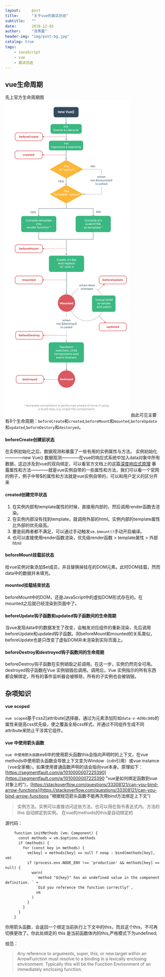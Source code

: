 ```yaml
---
layout:     post
title:      "关于vue的面试总结"
subtitle:   ""
date:       2018-12-03
author:     "漆黑菌"
header-img: "img/post-bg.jpg"
catalog: true
tags:
    - JavaScript
    - vue
    - 面试总结
---
```


## vue生命周期
先上官方生命周期图![vue2.0生命周期图](/images/2018-12-03/lifecycle.png "vue2.0生命周期图")
由此可见主要有8个生命周期：`beforeCreate`和`created`,`beforeMount`和`mounted`,`beforeUpdate`和`updated`,`beforeDestory`和`destoryed`。

#### beforeCreate创建前状态
在实例初始化之后，数据观测和暴露了一些有用的实例属性与方法。
实例初始化————new Vue()
数据观测————在vue的响应式系统中加入data对象中所有数据，这边涉及到vue的双向绑定，可以看官方文档上的这篇[深度响应式原理](https://cn.vuejs.org/v2/guide/reactivity.html#ad "深度响应式原理")
暴露属性和方法————就是vue实例自带的一些属性和方法，我们可以看一个官网的例子，例子中带$的属性和方法就是vue实例自带的，可以和用户定义的区分开来

#### created创建完毕状态
1. 在实例内部有template属性的时候，直接用内部的，然后调用render函数去渲染。
2. 在实例内部没有找到template，就调用外部的html。实例内部的template属性比外部的优先级高。
3. 要是前两者都不满足，可以通过手动触发`vm.$mount()`手动开启编译。
4. 也可以直接使用render函数渲染，优先级render函数 > template属性 > 外部html

#### beforeMount挂载前状态
给vue实例对象添加$el成员，并且替换掉挂在的DOM元素。此时DOM挂载，然而data中的数据并未填充。

#### mounted挂载结束状态
beforeMount中的DOM，还是JavaScript中的虚拟DOM形式存在的。在mounted之后就已经渲染到页面中了。

#### beforeUpdate钩子函数和updated钩子函数间的生命周期
当vue发现data中的数据发生了改变，会触发对应组件的重新渲染，先后调用beforeUpdate和updated钩子函数。同beforeMount和mounted的关系类似，beforeUpdate也是只改变了虚拟DOM并未渲染到实际页面上。

#### beforeDestroy和destroyed钩子函数间的生命周期
beforeDestroy钩子函数在实例销毁之前调用。在这一步，实例仍然完全可用。
destroyed钩子函数在Vue 实例销毁后调用。调用后，Vue 实例指示的所有东西都会解绑定，所有的事件监听器会被移除，所有的子实例也会被销毁。

## 杂项知识
#### vue scoped
`vue scoped`基于css2[attribute]选择器，通过为元素添加形如`data-v-4d9bc88b`的属性来提高css优先级，使之覆盖全局css样式，并通过不同组件生成不同attribute来防止干涉其它组件。

#### vue 中使用箭头函数
`vue 中使用箭头函数`es6中的使用箭头函数this会指向声明时的上下文，在vue methods中使用箭头函数会导致上下文变为Window（cdn引用）或vue instance（vue全家桶）。如果使用普通函数声明的话会指向vue本身。原理如下：[https://segmentfault.com/q/1010000007225390](https://segmentfault.com/q/1010000007225390 "vue是如何绑定函数到vue对象上的")，[https://stackoverflow.com/questions/33308121/can-you-bind-arrow-functions](https://stackoverflow.com/questions/33308121/can-you-bind-arrow-functions "根据规范箭头函数不能再次用bind方法绑定上下文")

> 实例方法。实例可以直接访问这些方法，也可以用在指令表达式内。方法的 this 自动绑定到实例。
在vue的methods的this是自动绑定的

源代码：

```
    function initMethods (vm: Component) {
      const methods = vm.$options.methods
      if (methods) {
        for (const key in methods) {
          vm[key] = methods[key] == null ? noop : bind(methods[key], vm)
          if (process.env.NODE_ENV !== 'production' && methods[key] == null) {
            warn(
              `method "${key}" has an undefined value in the component definition. ` +
              `Did you reference the function correctly?`,
              vm
            )
          }
        }
      }
    }
```
你用箭头函数，会返回一个绑定当前执行上下文中的this，而且这个this，不可再切换更改了。你此处绑定的 this 是当前函数体内的this,严格模式下为undefined;


规范：
> Any reference to arguments, super, this, or new.target within an ArrowFunction must resolve to a binding in a lexically enclosing environment. Typically this will be the Function Environment of an immediately enclosing function.

